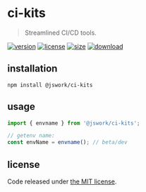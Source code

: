 # ci-kits
> Streamlined CI/CD tools.

[![version][version-image]][version-url]
[![license][license-image]][license-url]
[![size][size-image]][size-url]
[![download][download-image]][download-url]

## installation
```shell
npm install @jswork/ci-kits
```

## usage
```js
import { envname } from '@jswork/ci-kits';

// getenv name:
const envName = envname(); // beta/dev
```

## license
Code released under [the MIT license](https://github.com/afeiship/ci-kits/blob/master/LICENSE.txt).

[version-image]: https://img.shields.io/npm/v/@jswork/ci-kits
[version-url]: https://npmjs.org/package/@jswork/ci-kits

[license-image]: https://img.shields.io/npm/l/@jswork/ci-kits
[license-url]: https://github.com/afeiship/ci-kits/blob/master/LICENSE.txt

[size-image]: https://img.shields.io/bundlephobia/minzip/@jswork/ci-kits
[size-url]: https://github.com/afeiship/ci-kits/blob/master/dist/ci-kits.min.js

[download-image]: https://img.shields.io/npm/dm/@jswork/ci-kits
[download-url]: https://www.npmjs.com/package/@jswork/ci-kits
